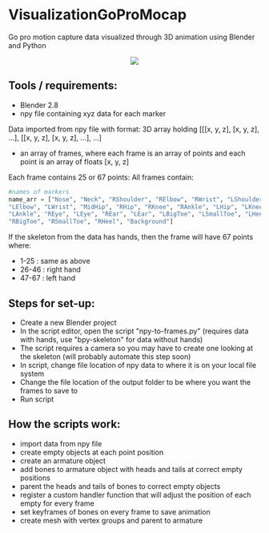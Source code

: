 # VisualizationGoProMocap
Go pro motion capture data visualized through 3D animation using Blender and Python 


<p align="center">
 <img src="https://user-images.githubusercontent.com/44556715/78394718-20a0d700-75ba-11ea-9f36-b12090c42fdd.gif">
</p>

## Tools / requirements:
- Blender 2.8 
- npy file containing xyz data for each marker 

Data imported from npy file with format:
3D array holding [[[x, y, z], [x, y, z], ...], [[x, y, z], [x, y, z], ...], ...]  
- an array of frames, where each frame is an array of points and each point is an array of floats [x, y, z]
  
Each frame contains 25 or 67 points:
All frames contain:
```python
#names of markers 
name_arr = ["Nose", "Neck", "RShoulder", "RElbow", "RWrist", "LShoulder",
"LElbow", "LWrist", "MidHip", "RHip", "RKnee", "RAnkle", "LHip", "LKnee",
"LAnkle", "REye", "LEye", "REar", "LEar", "LBigToe", "LSmallToe", "LHeel",
"RBigToe", "RSmallToe", "RHeel", "Background"]
```
If the skeleton from the data has hands, then the frame will have 67 points where:
- 1-25 : same as above
- 26-46 : right hand 
- 47-67 : left hand

## Steps for set-up:
- Create a new Blender project
- In the script editor, open the script "npy-to-frames.py" (requires data with hands, use "bpy-skeleton" for data without hands)
- The script requires a camera so you may have to create one looking at the skeleton (will probably automate this step soon) 
- In script, change file location of npy data to where it is on your local file system
- Change the file location of the output folder to be where you want the frames to save to
- Run script

## How the scripts work:
- import data from npy file
- create empty objects at each point position
- create an armature object
- add bones to armature object with heads and tails at correct empty positions
- parent the heads and tails of bones to correct empty objects
- register a custom handler function that will adjust the position of each empty for every frame
- set keyframes of bones on every frame to save animation
- create mesh with vertex groups and parent to armature 
